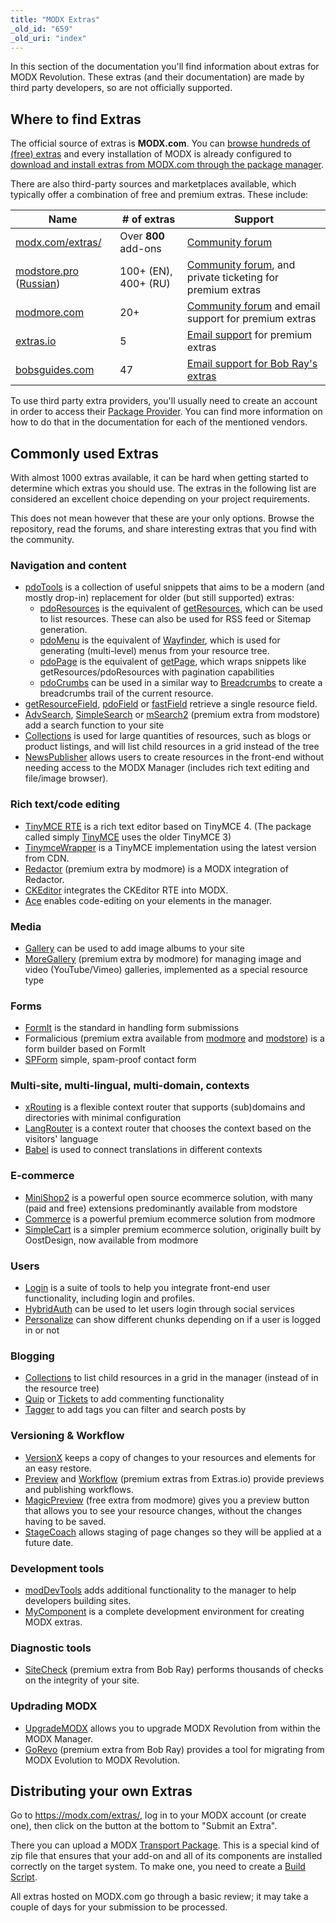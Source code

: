 ```yaml
---
title: "MODX Extras"
_old_id: "659"
_old_uri: "index"
---
```


In this section of the documentation you'll find information about extras for MODX Revolution. These extras (and their documentation) are made by third party developers, so are not officially supported.

## Where to find Extras

The official source of extras is **MODX.com**. You can [browse hundreds of (free) extras](https://modx.com/extras/) and every installation of MODX is already configured to [download and install extras from MODX.com through the package manager](building-sites/extras).

There are also third-party sources and marketplaces available, which typically offer a combination of free and premium extras. These include:

| Name                                                                        | # of extras          | Support                                                                           |
| --------------------------------------------------------------------------- | -------------------- | --------------------------------------------------------------------------------- |
| [modx.com/extras/](https://modx.com/extras/)                                | Over **800** add-ons | [Community forum](https://community.modx.com/)                                    |
| [modstore.pro](https://en.modstore.pro/) ([Russian](https://modstore.pro/)) | 100+ (EN), 400+ (RU) | [Community forum](https://modx.pro), and private ticketing for premium extras     |
| [modmore.com](https://www.modmore.com/extras/)                              | 20+                  | [Community forum](https://forum.modmore.com) and email support for premium extras |
| [extras.io](https://extras.io/extras/)                                      | 5                    | [Email support](https://extras.io/support/) for premium extras                    |
| [bobsguides.com](https://bobsguides.com/guide-to-packages.html)             | 47                   | [Email support for Bob Ray's extras](https://bobsguides.com/contact-form.html)    |

To use third party extra providers, you'll usually need to create an account in order to access their [Package Provider](building-sites/extras/providers). You can find more information on how to do that in the documentation for each of the mentioned vendors.

## Commonly used Extras

With almost 1000 extras available, it can be hard when getting started to determine which extras you should use. The extras in the following list are considered an excellent choice depending on your project requirements.

This does not mean however that these are your only options. Browse the repository, read the forums, and share interesting extras that you find with the community.

### Navigation and content

- [pdoTools](https://docs.modx.pro/en/components/pdotools) is a collection of useful snippets that aims to be a modern (and mostly drop-in) replacement for older (but still supported) extras:
    - [pdoResources](https://docs.modx.pro/en/components/pdotools/snippets/pdoresources) is the equivalent of [getResources](extras/getresources), which can be used to list resources. These can also be used for RSS feed or Sitemap generation.
    - [pdoMenu](https://docs.modx.pro/en/components/pdotools/snippets/pdomenu) is the equivalent of [Wayfinder](extras/wayfinder), which is used for generating (multi-level) menus from your resource tree.
    - [pdoPage](https://docs.modx.pro/en/components/pdotools/snippets/pdopage) is the equivalent of [getPage](extras/getpage), which wraps snippets like getResources/pdoResources with pagination capabilities
    - [pdoCrumbs](https://docs.modx.pro/en/components/pdotools/snippets/pdocrumbs) can be used in a similar way to [Breadcrumbs](extras/breadcrumbs) to create a breadcrumbs trail of the current resource.
- [getResourceField](extras/getresourcefield), [pdoField](https://docs.modx.pro/en/components/pdotools/snippets/pdofield) or [fastField](extras/fastfield) retrieve a single resource field.
- [AdvSearch](extras/advsearch), [SimpleSearch](extras/simplesearch) or [mSearch2](https://en.modstore.pro/packages/ecommerce/msearch2) (premium extra from modstore) add a search function to your site
- [Collections](extras/collections) is used for large quantities of resources, such as blogs or product listings, and will list child resources in a grid instead of the tree
- [NewsPublisher](https://bobsguides.com/newspublisher-tutorial.html) allows users to create resources in the front-end without needing access to the MODX Manager (includes rich text editing and file/image browser).

### Rich text/code editing

- [TinyMCE RTE](https://modx.com/extras/package/tinymcerichtexteditor) is a rich text editor based on TinyMCE 4. (The package called simply [TinyMCE](https://modx.com/extras/package/tinymce) uses the older TinyMCE 3)
- [TinymceWrapper](https://modx.com/extras/package/tinymcewrapper) is a TinyMCE implementation using the latest version from CDN.
- [Redactor](https://www.modmore.com/redactor/) (premium extra by modmore) is a MODX integration of Redactor.
- [CKEditor](https://modx.com/extras/package/ckeditor) integrates the CKEditor RTE into MODX.
- [Ace](https://modx.com/extras/package/ace) enables code-editing on your elements in the manager.

### Media

- [Gallery](extras/gallery) can be used to add image albums to your site
- [MoreGallery](https://www.modmore.com/moregallery/) (premium extra by modmore) for managing image and video (YouTube/Vimeo) galleries, implemented as a special resource type

### Forms

- [FormIt](extras/formit) is the standard in handling form submissions
- Formalicious (premium extra available from [modmore](https://www.modmore.com/formalicious/) and [modstore](https://en.modstore.pro/packages/users/formalicious)) is a form builder based on FormIt
- [SPForm](https://bobsguides.com/spform-tutorial.html) simple, spam-proof contact form

### Multi-site, multi-lingual, multi-domain, contexts

- [xRouting](https://modx.com/extras/package/xrouting) is a flexible context router that supports (sub)domains and directories with minimal configuration
- [LangRouter](https://modx.com/extras/package/LangRouter) is a context router that chooses the context based on the visitors' language
- [Babel](extras/babel) is used to connect translations in different contexts

### E-commerce

- [MiniShop2](https://modstore.pro/packages/ecommerce/minishop2) is a powerful open source ecommerce solution, with many (paid and free) extensions predominantly available from modstore
- [Commerce](https://www.modmore.com/commerce/) is a powerful premium ecommerce solution from modmore
- [SimpleCart](https://www.modmore.com/simplecart/) is a simpler premium ecommerce solution, originally built by OostDesign, now available from modmore

### Users

- [Login](extras/login) is a suite of tools to help you integrate front-end user functionality, including login and profiles.
- [HybridAuth](extras/hybridauth) can be used to let users login through social services
- [Personalize](extras/personalize) can show different chunks depending on if a user is logged in or not

### Blogging

- [Collections](extras/collections) to list child resources in a grid in the manager (instead of in the resource tree)
- [Quip](extras/quip) or [Tickets](https://docs.modx.pro/en/components/tickets) to add commenting functionality
- [Tagger](extras/tagger) to add tags you can filter and search posts by

### Versioning & Workflow

- [VersionX](extras/versionx) keeps a copy of changes to your resources and elements for an easy restore.
- [Preview](https://extras.io/extras/preview/) and [Workflow](https://extras.io/extras/workflow/) (premium extras from Extras.io) provide previews and publishing workflows.
- [MagicPreview](https://www.modmore.com/extras/magicpreview/) (free extra from modmore) gives you a preview button that allows you to see your resource changes, without the changes having to be saved.
- [StageCoach](https://bobsguides.com/stagecoach-tutorial.html) allows staging of page changes so they will be applied at a future date.

### Development tools

- [modDevTools](https://modx.com/extras/package/moddevtools) adds additional functionality to the manager to help developers building sites.
- [MyComponent](https://bobsguides.com/mycomponent-tutorial.html) is a complete development environment for creating MODX extras.

### Diagnostic tools

- [SiteCheck](https://bobsguides.com/sitecheck-tutorial.html) (premium extra from Bob Ray) performs thousands of checks on the integrity of your site.

### Updrading MODX

- [UpgradeMODX](https://bobsguides.com/upgrade-modx-package.html) allows you to upgrade MODX Revolution from within the MODX Manager.
- [GoRevo](https://bobsguides.com/why-choose-gorevo.html) (premium extra from Bob Ray) provides a tool for migrating from MODX Evolution to MODX Revolution.

## Distributing your own Extras

Go to <https://modx.com/extras/>, log in to your MODX account (or create one), then click on the button at the bottom to "Submit an Extra".

There you can upload a MODX [Transport Package](extending-modx/transport-packages "Transport Packages"). This is a special kind of zip file that ensures that your add-on and all of its components are installed correctly on the target system. To make one, you need to create a [Build Script](extending-modx/transport-packages/build-script "Creating a 3rd Party Component Build Script").

All extras hosted on MODX.com go through a basic review; it may take a couple of days for your submission to be processed.
